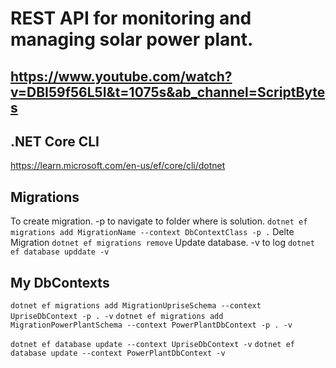 # REST API for monitoring and managing solar power plant.

## https://www.youtube.com/watch?v=DBI59f56L5I&t=1075s&ab_channel=ScriptBytes

## .NET Core CLI
https://learn.microsoft.com/en-us/ef/core/cli/dotnet

## Migrations
To create migration. -p to navigate to folder where is solution.
`dotnet ef migrations add MigrationName --context DbContextClass -p .`
Delte Migration
`dotnet ef migrations remove`
Update database. -v to log
`dotnet ef database upddate -v`


## My DbContexts
`dotnet ef migrations add MigrationUpriseSchema --context UpriseDbContext -p . -v`
`dotnet ef migrations add MigrationPowerPlantSchema --context PowerPlantDbContext -p . -v`

`dotnet ef database update --context UpriseDbContext -v`
`dotnet ef database update --context PowerPlantDbContext -v`